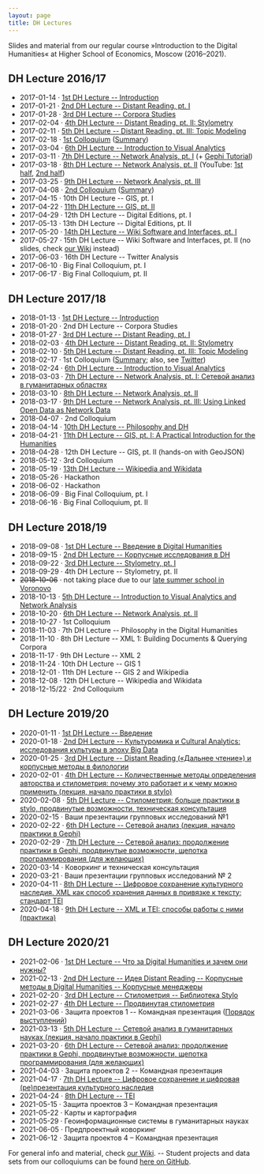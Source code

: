 ```yaml
---
layout: page
title: DH Lectures
---
```


Slides and material from our regular course »Introduction to the Digital Humanities« at Higher School of Economics, Moscow (2016–2021).

DH Lecture 2016/17
------------------

-   2017-01-14 · [1st DH Lecture --
    Introduction](/slides/2017-01-14-dh-lecture/index.html)
-   2017-01-21 · [2nd DH Lecture -- Distant Reading, pt.
    I](/slides/2017-01-21-dh-lecture/index.html)
-   2017-01-28 · [3rd DH Lecture -- Corpora
    Studies](https://cloud.mail.ru/public/3qnj/jYuWbqC8B)
-   2017-02-04 · [4th DH Lecture -- Distant Reading, pt. II:
    Stylometry](http://slides.com/danilsko/stylometry)
-   2017-02-11 · [5th DH Lecture -- Distant Reading, pt. III: Topic
    Modeling](/slides/2017-02-11-dh-lecture/index.html)
-   2017-02-18 · [1st
    Colloquium](https://hum.hse.ru/digital/minor_presentations)
    ([Summary](https://ling.hse.ru/news/202466349.html))
-   2017-03-04 · [6th DH Lecture -- Introduction to Visual
    Analytics](/slides/2017-03-04-dh-lecture/index.html)
-   2017-03-11 · [7th DH Lecture -- Network Analysis, pt.
    I](/slides/2017-03-11-dh-lecture/index.html) (+ [Gephi
    Tutorial](http://slides.com/danilsko/gephi/))
-   2017-03-18 · [8th DH Lecture -- Network Analysis, pt.
    II](http://slides.com/danilsko/networks1803) (YouTube: [1st
    half](https://www.youtube.com/watch?v=vwcMldy1v1E), [2nd
    half](https://www.youtube.com/watch?v=UpK5ioaLK8s))
-   2017-03-25 · [9th DH Lecture -- Network Analysis, pt.
    III](http://slides.com/danilsko/networks_2503)
-   2017-04-08 · [2nd
    Colloquium](https://drive.google.com/drive/folders/0B52X2sjf-HWaNnJSWE9MY1NUSzQ)
    ([Summary](https://hum.hse.ru/news/206817401.html))
-   2017-04-15 · 10th DH Lecture -- GIS, pt. I
-   2017-04-22 · [11th DH Lecture -- GIS, pt.
    II](/slides/2017-04-22-dh-lecture/index.html)
-   2017-04-29 · 12th DH Lecture -- Digital Editions, pt. I
-   2017-05-13 · 13th DH Lecture -- Digital Editions, pt. II
-   2017-05-20 · [14th DH Lecture -- Wiki Software and Interfaces, pt.
    I](/slides/2017-05-20-dh-lecture/index.html)
-   2017-05-27 · 15th DH Lecture -- Wiki Software and Interfaces, pt. II
    (no slides, check [our Wiki](https://wiki.dh-minor.org/) instead)
-   2017-06-03 · 16th DH Lecture -- Twitter Analysis
-   2017-06-10 · Big Final Colloquium, pt. I
-   2017-06-17 · Big Final Colloquium, pt. II

DH Lecture 2017/18
------------------

-   2018-01-13 · [1st DH Lecture --
    Introduction](/slides/2018-01-13-dh-lecture/index.html)
-   2018-01-20 · 2nd DH Lecture -- Corpora Studies
-   2018-01-27 · [3rd DH Lecture -- Distant Reading, pt.
    I](/slides/2018-01-27-dh-lecture/index.html)
-   2018-02-03 · [4th DH Lecture -- Distant Reading, pt. II:
    Stylometry](http://slides.com/danilsko/stylometry_2018/)
-   2018-02-10 · [5th DH Lecture -- Distant Reading, pt. III: Topic
    Modeling](/slides/2018-02-10-dh-lecture/index.html)
-   2018-02-17 · 1st Colloquium
    ([Summary](https://web.archive.org/web/20230328094410/https://hum.hse.ru/digital/news/217695778.html); also,
    see [Twitter](https://twitter.com/dh_hse/status/964848501267017729))
-   2018-02-24 · [6th DH Lecture -- Introduction to Visual
    Analytics](/slides/2018-02-24-dh-lecture/index.html)
-   2018-03-03 · [7th DH Lecture -- Network Analysis, pt. I: Сетевой
    анализ в гуманитарных
    областях](/slides/pdf/2018-03-03_-_DH_Minor_-_Сети.pdf)
-   2018-03-10 · [8th DH Lecture -- Network Analysis, pt.
    II](https://slides.com/danilsko/networks_2_2018/)
-   2018-03-17 · [9th DH Lecture -- Network Analysis, pt. III: Using
    Linked Open Data as Network
    Data](/slides/pdf/2018-03-17_-_DH_Minor_-_Sem_Web_SPARQL_Intro.pdf)
-   2018-04-07 · 2nd Colloquium
-   2018-04-14 · [10th DH Lecture -- Philosophy and
    DH](/slides/2018-04-14-dh-lecture/index.html)
-   2018-04-21 · [11th DH Lecture -- GIS, pt. I: A Practical
    Introduction for the
    Humanities](/slides/2018-04-21-dh-lecture/index.html)
-   2018-04-28 · 12th DH Lecture -- GIS, pt. II (hands-on with GeoJSON)
-   2018-05-12 · 3rd Colloquium
-   2018-05-19 · [13th DH Lecture -- Wikipedia and
    Wikidata](/slides/2018-05-19-dh-lecture/index.html)
-   2018-05-26 · Hackathon
-   2018-06-02 · Hackathon
-   2018-06-09 · Big Final Colloquium, pt. I
-   2018-06-16 · Big Final Colloquium, pt. II

DH Lecture 2018/19
------------------

-   2018-09-08 · [1st DH Lecture -- Введение в Digital
    Humanities](https://danilsko.github.io/slides/dh_course/intro.html)
-   2018-09-15 · [2nd DH Lecture -- Корпусные исследования в
    DH](https://cloud.mail.ru/public/9r6q/7u8fck7QM)
-   2018-09-22 · [3rd DH Lecture -- Stylometry, pt.
    I](https://slides.com/danilsko/stylometry_minor2018/)
-   2018-09-29 · 4th DH Lecture -- Stylometry, pt. II
-   ~~2018-10-06~~ · not taking place due to our [late summer school in
    Voronovo](https://hum.hse.ru/digital/summerschool2018)
-   2018-10-13 · [5th DH Lecture -- Introduction to Visual Analytics and
    Network
    Analysis](https://lehkost.github.io/slides/2018-10-13-dh-lecture/index.html)
-   2018-10-20 · [6th DH Lecture -- Network Analysis, pt.
    II](https://lehkost.github.io/slides/2018-10-20-dh-lecture/index.html)
-   2018-10-27 · 1st Colloquium
-   2018-11-03 · 7th DH Lecture -- Philosophy in the Digital Humanities
-   2018-11-10 · 8th DH Lecture -- XML 1: Building Documents & Querying
    Corpora
-   2018-11-17 · 9th DH Lecture -- XML 2
-   2018-11-24 · 10th DH Lecture -- GIS 1
-   2018-12-01 · 11th DH Lecture -- GIS 2 and Wikipedia
-   2018-12-08 · 12th DH Lecture -- Wikipedia and Wikidata
-   2018-12-15/22 · 2nd Colloquium

DH Lecture 2019/20
------------------

-   2020-01-11 · [1st DH Lecture --
    Введение](https://danilsko.github.io/slides/dhminor/intro.html)
-   2020-01-18 · [2nd DH Lecture -- Культуромика и Cultural Analytics:
    исследования культуры в эпоху Big
    Data](https://danilsko.github.io/dhminor/presentations/CultutralAnalyticsAndCulturomics.pdf)
-   2020-01-25 · [3rd DH Lecture -- Distant Reading («Дальнее чтение») и
    корпусные методы в
    филологии](https://lehkost.github.io/slides/2020-01-25-dh-lecture/index.html)
-   2020-02-01 · [4th DH Lecture -- Количественные методы определения
    авторства и стилометрия: почему это работает и к чему можно
    применить (лекция, начало практики в
    stylo)](https://slides.com/danilsko/stylometry_minor_2019)
-   2020-02-08 · [5th DH Lecture -- Стилометрия: больше практики в
    stylo, продвинутые возможности, техническая
    консультация](https://slides.com/danilsko/minor_stylometry_continues)
-   2020-02-15 · Ваши презентации групповых исследований №1
-   2020-02-22 · [6th DH Lecture -- Сетевой анализ (лекция, начало
    практики в
    Gephi)](https://lehkost.github.io/slides/2020-02-22-dh-lecture/index.html)
-   2020-02-29 · [7th DH Lecture -- Сетевой анализ: продолжение практики
    в Gephi, продвинутые возможности, щепотка программирования (для
    желающих)](https://lehkost.github.io/slides/2020-02-29-dh-lecture/index.html)
-   2020-03-14 · Коворкинг и техническая консультация
-   2020-03-21 · Ваши презентации групповых исследований № 2
-   2020-04-11 · [8th DH Lecture -- Цифровое сохранение культурного наследия. XML как
    способ хранения данных в привязке к тексту; стандарт
    TEI](https://docs.google.com/presentation/d/1-YP11JzQOuw4f37nTxZHi3bYJidiIYFD8cQDx7gXSP4/edit?usp=sharing)
-   2020-04-18 · [9th DH Lecture -- XML и TEI: способы работы с ними
    (практика)](https://drive.google.com/file/d/1bJziofJHlDPZlmTHo9mM7DyN8tJeqKd9/view?usp=sharing)

DH Lecture 2020/21
------------------

-   2021-02-06 · [1st DH Lecture -- Что за Digital Humanities и зачем они нужны?](https://danilsko.github.io/slides/dhminor2021/intro2021)
-   2021-02-13 · [2nd DH Lecture -- Идея Distant Reading -- Корпусные методы в Digital Humanities -- Корпусные менеджеры](https://danilsko.github.io/slides/dhminor2021/distantreading2021)
-   2021-02-20 · [3rd DH Lecture -- Стилометрия -- Библиотека Stylo](https://docs.google.com/presentation/d/11UErrqKG3xvZ0x2JDpU_jzcmSda_TbtJxZCGS-ikbN0/edit?usp=sharing)
-   2021-02-27 · [4th DH Lecture -- Продвинутая стилометрия](https://slides.com/danilsko/stylometry_minor2021_part_2)
-   2021-03-06 · Защита проектов 1 -- Командная презентация ([Порядок выступлений](https://docs.google.com/spreadsheets/d/1z0Y3aA5wJ4pYrei4fsgeGSHTvOpnETysbLCEEAwbsqg/edit?usp=sharing))
-   2021-03-13 · [5th DH Lecture -- Сетевой анализ в гуманитарных науках (лекция, начало практики в Gephi)](https://bit.ly/38APGZt)
-   2021-03-20 · [6th DH Lecture -- Сетевой анализ: продолжение практики в Gephi, продвинутые возможности, щепотка программирования (для желающих)](https://bit.ly/3s40d7i)
-   2021-04-03 · Защита проектов 2 -- Командная презентация
-   2021-04-17 · [7th DH Lecture -- Цифровое сохранение и цифровая (ре)презентация культурного наследия](https://docs.google.com/presentation/d/1Z3hkchcb_nuXhxdNG2KOxC0zTJLpPJDNGLlMeQh_RmQ/edit?usp=sharing)
-   2021-04-24 · [8th DH Lecture -- TEI](https://docs.google.com/presentation/d/1w9jOnqCEC8Kx9cz0D-SCIB6I9naqJBBiR41G3oZip5Y/edit?usp=sharing)
-   2021-05-15 · Защита проектов 3 – Командная презентация
-   2021-05-22 · Карты и картография
-   2021-05-29 · Геоинформационные системы в гуманитарных науках
-   2021-06-05 · Предпроектный коворкинг
-   2021-06-12 · Защита проектов 4 – Командная презентация

For general info and material, check [our
Wiki](https://wiki.dh-minor.org/). -- Student projects and data sets
from our colloquiums can be found [here on
GitHub](https://github.com/digital-humanities-hse).
